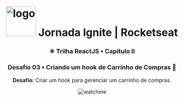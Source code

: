 <h1 align="center">
<img src="https://discover.fcamara.dev/wp-content/themes/fcamara/img/rocket/guindaste_body.png" alt="logo" width="80"> Jornada Ignite | Rocketseat
</h1>
<h3 align="center">⚛️ Trilha ReactJS • Capítulo II</h3>
<h3 align="center">Desafio 03 • Criando um hook de Carrinho de Compras 🛒</h3>
<p align="center"><b>Desafio:</b> Criar um hook para gerenciar um carrinho de compras.</p>

<p align="center">
<img src="https://s3.us-west-2.amazonaws.com/secure.notion-static.com/f166455c-a42f-4d25-8baa-a6686a3cb476/challenge.mp4?X-Amz-Algorithm=AWS4-HMAC-SHA256&X-Amz-Credential=AKIAT73L2G45O3KS52Y5%2F20210811%2Fus-west-2%2Fs3%2Faws4_request&X-Amz-Date=20210811T224523Z&X-Amz-Expires=86400&X-Amz-Signature=52d94c5f49ac34a4634be751e5ac98110a18aaed19c7f2dd9230e0d9b36eb56d&X-Amz-SignedHeaders=host" alt="watchme">
</p>
